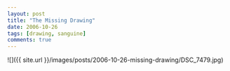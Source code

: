 ```yaml
---
layout: post
title: "The Missing Drawing"
date: 2006-10-26
tags: [drawing, sanguine]
comments: true
---
```

![]({{ site.url }}/images/posts/2006-10-26-missing-drawing/DSC_7479.jpg)


